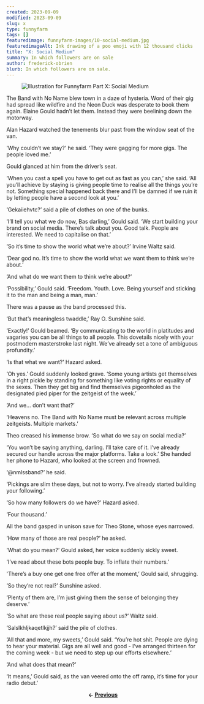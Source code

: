 ```yaml
---
created: 2023-09-09
modified: 2023-09-09
slug: x
type: funnyfarm
tags: []
featuredimage: funnyfarm-images/10-social-medium.jpg
featuredimageAlt: Ink drawing of a poo emoji with 12 thousand clicks
title: "X: Social Medium"
summary: In which followers are on sale
author: frederick-obrien
blurb: In which followers are on sale.
---
```


<figure class="wide">
  <img src="funnyfarm-images/10-social-medium.jpg" alt="Illustration for Funnyfarm Part X: Social Medium" />
  <figcaption></figcaption>
</figure>

The Band with No Name blew town in a daze of hysteria. Word of their gig had spread like wildfire and the Neon Duck was desperate to book them again. Elaine Gould hadn’t let them. Instead they were beelining down the motorway.

Alan Hazard watched the tenements blur past from the window seat of the van.

‘Why couldn’t we stay?’ he said. ‘They were gagging for more gigs. The people loved me.’

Gould glanced at him from the driver’s seat.

‘When you cast a spell you have to get out as fast as you can,’ she said. ‘All you’ll achieve by staying is giving people time to realise all the things you’re not. Something special happened back there and I’ll be damned if we ruin it by letting people have a second look at you.’

‘Gekaiiehvtc?’ said a pile of clothes on one of the bunks.

‘I’ll tell you what we do now, Bas darling,’ Gould said. ‘We start building your brand on social media. There’s talk about you. Good talk. People are interested. We need to capitalise on that.’

‘So it’s time to show the world what we’re about?’ Irvine Waltz said.

‘Dear god no. It’s time to show the world what we want them to think we’re about.’

‘And what do we want them to think we’re about?’

‘Possibility,’ Gould said. ‘Freedom. Youth. Love. Being yourself and sticking it to the man and being a man, man.’

There was a pause as the band processed this.

‘But that’s meaningless twaddle,’ Ray O. Sunshine said.

‘Exactly!’ Gould beamed. ‘By communicating to the world in platitudes and vagaries you can be all things to all people. This dovetails nicely with your postmodern masterstroke last night. We’ve already set a tone of ambiguous profundity.’

‘Is that what we want?’ Hazard asked.

‘Oh yes.’ Gould suddenly looked grave. ‘Some young artists get themselves in a right pickle by standing for something like voting rights or equality of the sexes. Then they get big and find themselves pigeonholed as the designated pied piper for the zeitgeist of the week.’

‘And we… don’t want that?’

‘Heavens no. The Band with No Name must be relevant across multiple zeitgeists. Multiple markets.’

Theo creased his immense brow. ‘So what do we say on social media?’

‘You won’t be saying anything, darling. I’ll take care of it. I’ve already secured our handle across the major platforms. Take a look.’ She handed her phone to Hazard, who looked at the screen and frowned. 

‘@nmlssband?’ he said.

‘Pickings are slim these days, but not to worry. I’ve already started building your following.’

‘So how many followers do we have?’ Hazard asked.

‘Four thousand.’

All the band gasped in unison save for Theo Stone, whose eyes narrowed.

‘How many of those are real people?’ he asked.

‘What do you mean?’ Gould asked, her voice suddenly sickly sweet.

‘I’ve read about these bots people buy. To inflate their numbers.’

'There’s a buy one get one free offer at the moment,’ Gould said, shrugging.

‘So they’re not real?’ Sunshine asked.

‘Plenty of them are, I’m just giving them the sense of belonging they deserve.’

‘So what are these real people saying about us?’ Waltz said.

‘Salslkhljkaqetlkjjh?’ said the pile of clothes.

‘All that and more, my sweets,’ Gould said. ‘You’re hot shit. People are dying to hear your material. Gigs are all well and good - I’ve arranged thirteen for the coming week - but we need to step up our efforts elsewhere.’

‘And what does that mean?’

‘It means,’ Gould said, as the van veered onto the off ramp, it’s time for your radio debut.’

<center><p><strong>← <a href="funnyfarm/ix/">Previous</a></p></center>
